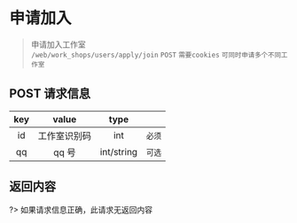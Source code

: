 # 申请加入

> 申请加入工作室  
> `/web/work_shops/users/apply/join` `POST` `需要cookies` `可同时申请多个不同工作室`

## POST 请求信息

| key |    value     |    type    |        |
| :-: | :----------: | :--------: | :----: |
| id  | 工作室识别码 |    int     | `必须` |
| qq  |    qq 号     | int/string | `可选` |

## 返回内容

?> 如果请求信息正确，此请求无返回内容
